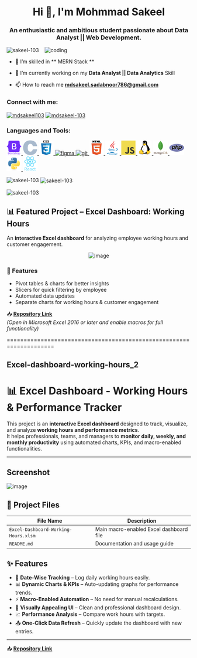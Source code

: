 
<h1 align="center">Hi 👋, I'm Mohmmad Sakeel</h1>
<h3 align="center">An enthusiastic and ambitious student passionate about Data Analyst || Web Development.</h3>

<img align="right" alt="coding" width="400" src="https://i.makeagif.com/media/4-05-2022/FvBVst.gif">

<p align="left"> <img src="https://komarev.com/ghpvc/?username=sakeel-103&label=Profile%20views&color=0e75b6&style=flat" alt="sakeel-103" /> </p>

- 🔭 I’m skilled in ** MERN Stack **

- 🌱 I’m currently working on my **Data Analyst || Data Analytics** Skill

- 📫 How to reach me **mdsakeel.sadabnoor786@gmail.com**

<h3 align="left">Connect with me:</h3>
<p align="left">
<a href="https://linkedin.com/in/mdsakeel103" target="blank"><img align="center" src="https://raw.githubusercontent.com/rahuldkjain/github-profile-readme-generator/master/src/images/icons/Social/linked-in-alt.svg" alt="mdsakeel103" height="30" width="40" /></a>
<a href="https://www.leetcode.com/mdsakeel-103" target="blank"><img align="center" src="https://raw.githubusercontent.com/rahuldkjain/github-profile-readme-generator/master/src/images/icons/Social/leet-code.svg" alt="mdsakeel-103" height="30" width="40" /></a>
</p>

<h3 align="left">Languages and Tools:</h3>
<p align="left"> <a href="https://getbootstrap.com" target="_blank" rel="noreferrer"> <img src="https://raw.githubusercontent.com/devicons/devicon/master/icons/bootstrap/bootstrap-plain-wordmark.svg" alt="bootstrap" width="40" height="40"/> </a> <a href="https://www.cprogramming.com/" target="_blank" rel="noreferrer"> <img src="https://raw.githubusercontent.com/devicons/devicon/master/icons/c/c-original.svg" alt="c" width="40" height="40"/> </a> <a href="https://www.w3schools.com/css/" target="_blank" rel="noreferrer"> <img src="https://raw.githubusercontent.com/devicons/devicon/master/icons/css3/css3-original-wordmark.svg" alt="css3" width="40" height="40"/> </a> <a href="https://www.figma.com/" target="_blank" rel="noreferrer"> <img src="https://www.vectorlogo.zone/logos/figma/figma-icon.svg" alt="figma" width="40" height="40"/> </a> <a href="https://git-scm.com/" target="_blank" rel="noreferrer"> <img src="https://www.vectorlogo.zone/logos/git-scm/git-scm-icon.svg" alt="git" width="40" height="40"/> </a> <a href="https://www.w3.org/html/" target="_blank" rel="noreferrer"> <img src="https://raw.githubusercontent.com/devicons/devicon/master/icons/html5/html5-original-wordmark.svg" alt="html5" width="40" height="40"/> </a> <a href="https://www.java.com" target="_blank" rel="noreferrer"> <img src="https://raw.githubusercontent.com/devicons/devicon/master/icons/java/java-original.svg" alt="java" width="40" height="40"/> </a> <a href="https://developer.mozilla.org/en-US/docs/Web/JavaScript" target="_blank" rel="noreferrer"> <img src="https://raw.githubusercontent.com/devicons/devicon/master/icons/javascript/javascript-original.svg" alt="javascript" width="40" height="40"/> </a> <a href="https://www.linux.org/" target="_blank" rel="noreferrer"> <img src="https://raw.githubusercontent.com/devicons/devicon/master/icons/linux/linux-original.svg" alt="linux" width="40" height="40"/> </a> <a href="https://www.mongodb.com/" target="_blank" rel="noreferrer"> <img src="https://raw.githubusercontent.com/devicons/devicon/master/icons/mongodb/mongodb-original-wordmark.svg" alt="mongodb" width="40" height="40"/> </a> <a href="https://www.php.net" target="_blank" rel="noreferrer"> <img src="https://raw.githubusercontent.com/devicons/devicon/master/icons/php/php-original.svg" alt="php" width="40" height="40"/> </a> <a href="https://www.python.org" target="_blank" rel="noreferrer"> <img src="https://raw.githubusercontent.com/devicons/devicon/master/icons/python/python-original.svg" alt="python" width="40" height="40"/> </a> <a href="https://reactjs.org/" target="_blank" rel="noreferrer"> <img src="https://raw.githubusercontent.com/devicons/devicon/master/icons/react/react-original-wordmark.svg" alt="react" width="40" height="40"/> </a> </p>

<p><img align="left" src="https://github-readme-stats.vercel.app/api/top-langs?username=sakeel-103&show_icons=true&locale=en&layout=compact" alt="sakeel-103" /></p>

<p>&nbsp;<img align="center" src="https://github-readme-stats.vercel.app/api?username=sakeel-103&show_icons=true&locale=en" alt="sakeel-103" /></p>

<p><img align="center" src="https://github-readme-streak-stats.herokuapp.com/?user=sakeel-103&" alt="sakeel-103" /></p>

## 📊 Featured Project – Excel Dashboard: Working Hours

An **interactive Excel dashboard** for analyzing employee working hours and customer engagement.

<div align="center">
  
<img width="1666" height="680" alt="image" src="https://github.com/user-attachments/assets/06f5004d-efdb-4dac-9ba8-93debca57327" />


</div>

### 🔹 Features
- Pivot tables & charts for better insights  
- Slicers for quick filtering by employee  
- Automated data updates  
- Separate charts for working hours & customer engagement  

📥 **[Repository Link]([https://github.com/sakeel-103/Excel-dashboard-working-hours/raw/master/Excel-Dashboard-Working-Hours.xlsm](https://github.com/sakeel-103/Excel-dashboard-working-hours.git))**  
*(Open in Microsoft Excel 2016 or later and enable macros for full functionality)*

====================================================================

## Excel-dashboard-working-hours_2

# 📊 Excel Dashboard - Working Hours & Performance Tracker

This project is an **interactive Excel dashboard** designed to track, visualize, and analyze **working hours and performance metrics**.  
It helps professionals, teams, and managers to **monitor daily, weekly, and monthly productivity** using automated charts, KPIs, and macro-enabled functionalities.

---
## Screenshot

<img width="1770" height="723" alt="image" src="https://github.com/user-attachments/assets/ac946443-b6ea-4b02-b9b0-5d47560b52b0" />


## 📂 Project Files

| File Name | Description |
|-----------|-------------|
| `Excel-Dashboard-Working-Hours.xlsm` | Main macro-enabled Excel dashboard file |
| `README.md` | Documentation and usage guide |

## ✨ Features

- 📅 **Date-Wise Tracking** – Log daily working hours easily.
- 📊 **Dynamic Charts & KPIs** – Auto-updating graphs for performance trends.
- ⚡ **Macro-Enabled Automation** – No need for manual recalculations.
- 🎨 **Visually Appealing UI** – Clean and professional dashboard design.
- 📈 **Performance Analysis** – Compare work hours with targets.
- 📤 **One-Click Data Refresh** – Quickly update the dashboard with new entries.

---


📥 **[Repository Link]([[https://github.com/sakeel-103/Excel-dashboard-working-hours/raw/master/Excel-Dashboard-Working-Hours.xlsm](https://github.com/sakeel-103/Excel-dashboard-working-hours.git](https://github.com/sakeel-103/Excel-dashboard-working-hours_2.git)))**  



